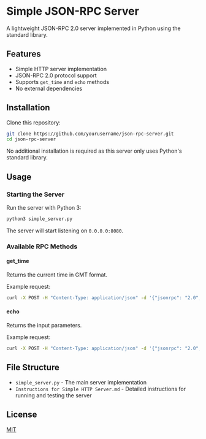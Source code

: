# Simple JSON-RPC Server

A lightweight JSON-RPC 2.0 server implemented in Python using the standard library.

## Features

- Simple HTTP server implementation
- JSON-RPC 2.0 protocol support
- Supports `get_time` and `echo` methods
- No external dependencies

## Installation

Clone this repository:

```bash
git clone https://github.com/yourusername/json-rpc-server.git
cd json-rpc-server
```

No additional installation is required as this server only uses Python's standard library.

## Usage

### Starting the Server

Run the server with Python 3:

```bash
python3 simple_server.py
```

The server will start listening on `0.0.0.0:8080`.

### Available RPC Methods

#### get_time

Returns the current time in GMT format.

Example request:
```bash
curl -X POST -H "Content-Type: application/json" -d '{"jsonrpc": "2.0", "method": "get_time", "id": 1}' http://localhost:8080
```

#### echo

Returns the input parameters.

Example request:
```bash
curl -X POST -H "Content-Type: application/json" -d '{"jsonrpc": "2.0", "method": "echo", "params": {"message": "Hello server!"}, "id": 2}' http://localhost:8080
```

## File Structure

- `simple_server.py` - The main server implementation
- `Instructions for Simple HTTP Server.md` - Detailed instructions for running and testing the server

## License

[MIT](https://choosealicense.com/licenses/mit/) 